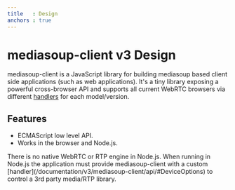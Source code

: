 ```yaml
---
title   : Design
anchors : true
---
```



# mediasoup-client v3 Design

mediasoup-client is a JavaScript library for building mediasoup based client side applications (such as web applications). It's a tiny library exposing a powerful cross-browser API and supports all current WebRTC browsers via different [handlers](https://github.com/versatica/mediasoup-client/tree/v3/src/handlers) for each model/version.


## Features

* ECMAScript low level API.
* Works in the browser and Node.js.

<div markdown="1" class="note">
There is no native WebRTC or RTP engine in Node.js. When running in Node.js the application must provide mediasoup-client with a custom [handler](/documentation/v3/mediasoup-client/api/#DeviceOptions) to control a 3rd party media/RTP library.
</div>
